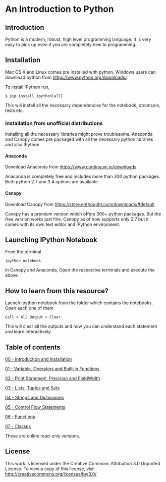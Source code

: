 
# An Introduction to Python

## Introduction

Python is a modern, robust, high level programming language. It is very easy to pick up even if you are completely new to programming.

## Installation

Mac OS X and Linux comes pre installed with python. Windows users can download python from https://www.python.org/downloads/.

To install IPython run,

    $ pip install ipython[all]

This will install all the necessary dependencies for the notebook, qtconsole, tests etc.

### Installation from unofficial distributions

Installing all the necessary libraries might prove troublesome. Anaconda and Canopy comes pre packaged with all the necessary python libraries and also IPython.

#### Anaconda

Download Anaconda from https://www.continuum.io/downloads

Anaconda is completely free and includes more than 300 python packages. Both python 2.7 and 3.4 options are available.

#### Canopy

Download Canopy from https://store.enthought.com/downloads/#default

Canopy has a premium version which offers 300+ python packages. But the free version works just fine. Canopy as of now supports only 2.7 but it comes with its own text editor and IPython environment.

## Launching IPython Notebook

From the terminal

    ipython notebook

In Canopy and Anaconda, Open the respective terminals and execute the above.

## How to learn from this resource?

Launch ipython notebook from the folder which contains the notebooks. Open each one of them

    Cell > All Output > Clear

This will clear all the outputs and now you can understand each statement and learn interactively.

## Table of contents

[00 - Introduction and Installation](http://nbviewer.ipython.org/github/ndawe/Python-Lectures/blob/master/00.ipynb)


[01 - Variable, Operators and Built-in Functions](http://nbviewer.ipython.org/github/ndawe/Python-Lectures/blob/master/01.ipynb)


[02 - Print Statement, Precision and FieldWidth](http://nbviewer.ipython.org/github/ndawe/Python-Lectures/blob/master/02.ipynb)


[03 - Lists, Tuples and Sets](http://nbviewer.ipython.org/github/ndawe/Python-Lectures/blob/master/03.ipynb)


[04 - Strings and Dictionaries](http://nbviewer.ipython.org/github/ndawe/Python-Lectures/blob/master/04.ipynb)


[05 - Control Flow Statements](http://nbviewer.ipython.org/github/ndawe/Python-Lectures/blob/master/05.ipynb)


[06 - Functions](http://nbviewer.ipython.org/github/ndawe/Python-Lectures/blob/master/06.ipynb)


[07 - Classes](http://nbviewer.ipython.org/github/ndawe/Python-Lectures/blob/master/07.ipynb)


These are online read-only versions.

## License

This work is licensed under the Creative Commons Attribution 3.0 Unported License. To view a copy of this license, visit http://creativecommons.org/licenses/by/3.0/
